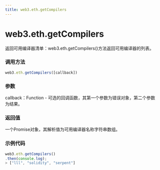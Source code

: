 ```yaml
---
title: web3.eth.getCompilers
---
```


# web3.eth.getCompilers

返回可用编译器清单：web3.eth.getCompilers()方法返回可用编译器的列表。

### 调用方法

```js
web3.eth.getCompilers([callback])
```

### 参数
callback：Function - 可选的回调函数，其第一个参数为错误对象，第二个参数为结果。

### 返回值

一个Promise对象，其解析值为可用编译器名称字符串数组。

### 示例代码
```js
web3.eth.getCompilers()
.then(console.log);
> ["lll", "solidity", "serpent"]
```